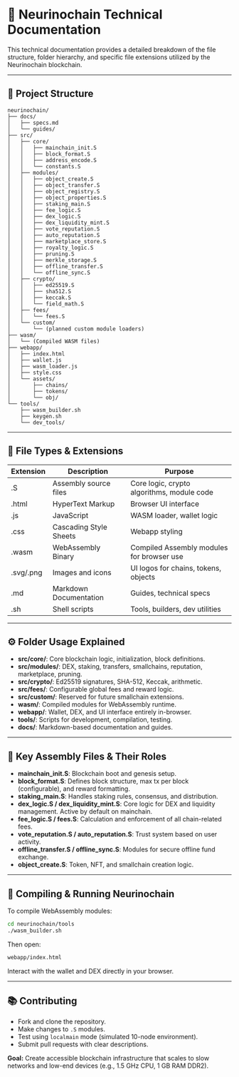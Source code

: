 # 🔧 Neurinochain Technical Documentation

This technical documentation provides a detailed breakdown of the file structure, folder hierarchy, and specific file extensions utilized by the Neurinochain blockchain.

---

## 📁 Project Structure
```
neurinochain/
├── docs/
│   ├── specs.md
│   └── guides/
├── src/
│   ├── core/
│   │   ├── mainchain_init.S
│   │   ├── block_format.S
│   │   ├── address_encode.S
│   │   └── constants.S
│   ├── modules/
│   │   ├── object_create.S
│   │   ├── object_transfer.S
│   │   ├── object_registry.S
│   │   ├── object_properties.S
│   │   ├── staking_main.S
│   │   ├── fee_logic.S
│   │   ├── dex_logic.S
│   │   ├── dex_liquidity_mint.S
│   │   ├── vote_reputation.S
│   │   ├── auto_reputation.S
│   │   ├── marketplace_store.S
│   │   ├── royalty_logic.S
│   │   ├── pruning.S
│   │   ├── merkle_storage.S
│   │   ├── offline_transfer.S
│   │   └── offline_sync.S
│   ├── crypto/
│   │   ├── ed25519.S
│   │   ├── sha512.S
│   │   ├── keccak.S
│   │   └── field_math.S
│   ├── fees/
│   │   └── fees.S
│   └── custom/
│       └── (planned custom module loaders)
├── wasm/
│   └── (Compiled WASM files)
├── webapp/
│   ├── index.html
│   ├── wallet.js
│   ├── wasm_loader.js
│   ├── style.css
│   └── assets/
│       ├── chains/
│       ├── tokens/
│       └── obj/
└── tools/
    ├── wasm_builder.sh
    ├── keygen.sh
    └── dev_tools/
```

---

## 📄 File Types & Extensions
| Extension | Description             | Purpose                                       |
|-----------|-------------------------|-----------------------------------------------|
| .S        | Assembly source files   | Core logic, crypto algorithms, module code    |
| .html     | HyperText Markup        | Browser UI interface                          |
| .js       | JavaScript              | WASM loader, wallet logic                     |
| .css      | Cascading Style Sheets  | Webapp styling                                |
| .wasm     | WebAssembly Binary      | Compiled Assembly modules for browser use     |
| .svg/.png | Images and icons        | UI logos for chains, tokens, objects          |
| .md       | Markdown Documentation  | Guides, technical specs                       |
| .sh       | Shell scripts           | Tools, builders, dev utilities                |

---

## ⚙️ Folder Usage Explained
- **src/core/**: Core blockchain logic, initialization, block definitions.
- **src/modules/**: DEX, staking, transfers, smallchains, reputation, marketplace, pruning.
- **src/crypto/**: Ed25519 signatures, SHA-512, Keccak, arithmetic.
- **src/fees/**: Configurable global fees and reward logic.
- **src/custom/**: Reserved for future smallchain extensions.
- **wasm/**: Compiled modules for WebAssembly runtime.
- **webapp/**: Wallet, DEX, and UI interface entirely in-browser.
- **tools/**: Scripts for development, compilation, testing.
- **docs/**: Markdown-based documentation and guides.

---

## 🔑 Key Assembly Files & Their Roles
- **mainchain_init.S**: Blockchain boot and genesis setup.
- **block_format.S**: Defines block structure, max tx per block (configurable), and reward formatting.
- **staking_main.S**: Handles staking rules, consensus, and distribution.
- **dex_logic.S / dex_liquidity_mint.S**: Core logic for DEX and liquidity management. Active by default on mainchain.
- **fee_logic.S / fees.S**: Calculation and enforcement of all chain-related fees.
- **vote_reputation.S / auto_reputation.S**: Trust system based on user activity.
- **offline_transfer.S / offline_sync.S**: Modules for secure offline fund exchange.
- **object_create.S**: Token, NFT, and smallchain creation logic.

---

## 🚀 Compiling & Running Neurinochain
To compile WebAssembly modules:
```bash
cd neurinochain/tools
./wasm_builder.sh
```
Then open:
```bash
webapp/index.html
```
Interact with the wallet and DEX directly in your browser.

---

## 📚 Contributing
- Fork and clone the repository.
- Make changes to `.S` modules.
- Test using `localmain` mode (simulated 10-node environment).
- Submit pull requests with clear descriptions.

**Goal:** Create accessible blockchain infrastructure that scales to slow networks and low-end devices (e.g., 1.5 GHz CPU, 1 GB RAM DDR2).
